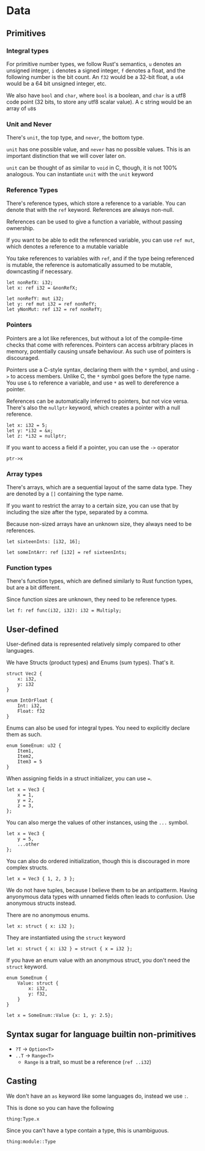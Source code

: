 # Data

## Primitives

### Integral types

For primitive number types, we follow Rust's semantics, `u` denotes an unsigned
integer, `i` denotes a signed integer, `f` denotes a float, and the following
number is the bit count. An `f32` would be a 32-bit float, a `u64` would be a 64
bit unsigned integer, etc.

We also have `bool` and `char`, where `bool` is a boolean, and `char` is a utf8
code point (32 bits, to store any utf8 scalar value). A c string would be an
array of `u8`s

### Unit and Never

There's `unit`, the top type, and `never`, the bottom type.

`unit` has one possible value, and `never` has no possible values. This is an
important distinction that we will cover later on.

`unit` can be thought of as similar to `void` in C, though, it is not 100%
analogous. You can instantiate `unit` with the `unit` keyword

### Reference Types

There's reference types, which store a reference to a variable. You can denote
that with the `ref` keyword. References are always non-null.

References can be used to give a function a variable, without passing ownership.

If you want to be able to edit the referenced variable, you can use `ref mut`,
which denotes a reference to a mutable variable

You take references to variables with `ref`, and if the type being referenced is
mutable, the reference is automatically assumed to be mutable, downcasting if
necessary.

```
let nonRefX: i32;
let x: ref i32 = &nonRefX;

let nonRefY: mut i32;
let y: ref mut i32 = ref nonRefY;
let yNonMut: ref i32 = ref nonRefY;
```

### Pointers

Pointers are a lot like references, but without a lot of the compile-time checks
that come with references. Pointers can access arbitrary places in memory,
potentially causing unsafe behaviour. As such use of pointers is discouraged.

Pointers use a C-style syntax, declaring them with the `*` symbol, and using
`->` to access members. Unlike C, the `*` symbol goes before the type name. You
use `&` to reference a variable, and use `*` as well to dereference a pointer.

References can be automatically inferred to pointers, but not vice versa.
There's also the `nullptr` keyword, which creates a pointer with a null
reference.

```
let x: i32 = 5;
let y: *i32 = &x;
let z: *i32 = nullptr;
```

If you want to access a field if a pointer, you can use the `->` operator

```
ptr->x
```

### Array types

There's arrays, which are a sequential layout of the same data type. They are
denoted by a `[]` containing the type name.

If you want to restrict the array to a certain size, you can use that by
including the size after the type, separated by a comma.

Because non-sized arrays have an unknown size, they always need to be
references.

```
let sixteenInts: [i32, 16];

let someIntArr: ref [i32] = ref sixteenInts;
```

### Function types

There's function types, which are defined similarly to Rust function types, but
are a bit different.

Since function sizes are unknown, they need to be reference types.

```
let f: ref func(i32, i32): i32 = Multiply;
```

## User-defined

User-defined data is represented relatively simply compared to other languages.

We have Structs (product types) and Enums (sum types). That's it.

```
struct Vec2 {
    x: i32,
    y: i32
}

enum IntOrFloat {
    Int: i32,
    Float: f32
}
```

Enums can also be used for integral types. You need to explicitly declare them
as such.

```
enum SomeEnum: u32 {
    Item1,
    Item2,
    Item3 = 5
}
```

When assigning fields in a struct initializer, you can use `=`.

```
let x = Vec3 {
    x = 1,
    y = 2,
    z = 3,
};
```

You can also merge the values of other instances, using the `...` symbol.

```
let x = Vec3 {
    y = 5,
    ...other
};
```

You can also do ordered initialization, though this is discouraged in more complex structs.

```
let x = Vec3 { 1, 2, 3 };
```

We do not have tuples, because I believe them to be an antipatterm. Having
anyonymous data types with unnamed fields often leads to confusion. Use
anonymous structs instead.

There are no anonymous enums.

```
let x: struct { x: i32 };
```

They are instantiated using the `struct` keyword

```
let x: struct { x: i32 } = struct { x = i32 };
```

If you have an enum value with an anonymous struct, you don't need the `struct` keyword.

```
enum SomeEnum {
    Value: struct {
        x: i32,
        y: f32,
    }
}

let x = SomeEnum::Value {x: 1, y: 2.5};
```

## Syntax sugar for language builtin non-primitives

- `?T` -> `Option<T>`
- `..T` -> `Range<T>`
    - `Range` is a trait, so must be a reference (`ref ..i32`)

## Casting

We don't have an `as` keyword like some languages do, instead we use `:`.

This is done so you can have the following

```
thing:Type.x
```

Since you can't have a type contain a type, this is unambiguous.

```
thing:module::Type
```
